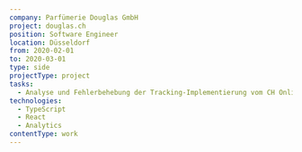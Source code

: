```yaml
---
company: Parfümerie Douglas GmbH
project: douglas.ch
position: Software Engineer
location: Düsseldorf
from: 2020-02-01
to: 2020-03-01
type: side
projectType: project
tasks:
  - Analyse und Fehlerbehebung der Tracking-Implementierung vom CH Onlineshop
technologies:
  - TypeScript
  - React
  - Analytics
contentType: work
---
```


